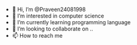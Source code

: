 - 👋 Hi, I’m @Praveen24081998
- 👀 I’m interested in computer science
- 🌱 I’m currently learning programming language
- 💞️ I’m looking to collaborate on ..
- 📫 How to reach me 

<!---
Praveen24081998/Praveen24081998 is a ✨ special ✨ repository because its `README.md` (this file) appears on your GitHub profile.
You can click the Preview link to take a look at your changes.
--->
